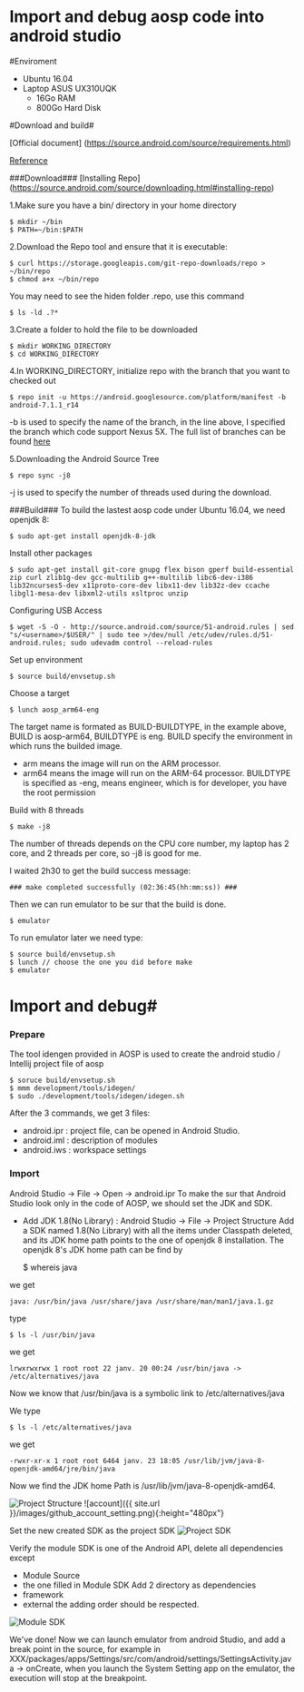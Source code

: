 Import and debug aosp code into android studio
=================================

#Enviroment

* Ubuntu 16.04
* Laptop ASUS UX310UQK
    * 16Go RAM
    * 800Go Hard Disk

#Download and build#

[Official document] (https://source.android.com/source/requirements.html)

[Reference](http://blog.csdn.net/dd864140130/article/details/51718187)

###Download###
[Installing Repo] (https://source.android.com/source/downloading.html#installing-repo)

1.Make sure you have a bin/ directory in your home directory
    
    $ mkdir ~/bin
    $ PATH=~/bin:$PATH
    
2.Download the Repo tool and ensure that it is executable:
    
    $ curl https://storage.googleapis.com/git-repo-downloads/repo > ~/bin/repo
    $ chmod a+x ~/bin/repo
You may need to see the hiden folder .repo, use this command
    
    $ ls -ld .?*

3.Create a folder to hold the file to be downloaded
   
    $ mkdir WORKING_DIRECTORY
    $ cd WORKING_DIRECTORY
4.In WORKING_DIRECTORY, initialize repo with the branch that you want to checked out
    
    $ repo init -u https://android.googlesource.com/platform/manifest -b android-7.1.1_r14
-b is used to specify the name of the branch, in the line above, I specified the branch which code support Nexus 5X.
The full list of branches can be found [here](https://source.android.com/source/build-numbers.html#source-code-tags-and-builds)

5.Downloading the Android Source Tree

    $ repo sync -j8
-j is used to specify the number of threads used during the download.

###Build###
To build the lastest aosp code under Ubuntu 16.04, we need openjdk 8:
    
    $ sudo apt-get install openjdk-8-jdk
Install other packages 


    $ sudo apt-get install git-core gnupg flex bison gperf build-essential   zip curl zlib1g-dev gcc-multilib g++-multilib libc6-dev-i386   lib32ncurses5-dev x11proto-core-dev libx11-dev lib32z-dev ccache   libgl1-mesa-dev libxml2-utils xsltproc unzip
Configuring USB Access
    
    $ wget -S -O - http://source.android.com/source/51-android.rules | sed "s/<username>/$USER/" | sudo tee >/dev/null /etc/udev/rules.d/51-android.rules; sudo udevadm control --reload-rules
Set up environment
    
    $ source build/envsetup.sh

Choose a target

    $ lunch aosp_arm64-eng
    
The target name is formated as BUILD-BUILDTYPE, in the example above, BUILD is aosp-arm64, BUILDTYPE is eng. BUILD specify the  environment in which runs the builded image. 
* arm means the image will run on the ARM processor.
* arm64 means the image will run on the ARM-64 processor.
BUILDTYPE is specified as -eng, means engineer, which is for developer, you have the root permission

Build with 8 threads
    
    $ make -j8
The number of threads depends on the CPU core number, my laptop has 2 core, and 2 threads per core, so -j8 is good for me.
    
I waited 2h30 to get the build success message:

    ### make completed successfully (02:36:45(hh:mm:ss)) ###

Then we can run emulator to be sur that the build is done.

    $ emulator
    
To run emulator later we need type:
    
    $ source build/envsetup.sh
    $ lunch // choose the one you did before make
    $ emulator
    
# Import and debug#
### Prepare ###

The tool idengen provided in AOSP is used to create the android studio / Intellij project file of aosp 

    $ soruce build/envsetup.sh
    $ mmm development/tools/idegen/
    $ sudo ./development/tools/idegen/idegen.sh
    
After the 3 commands, we get 3 files:
* android.ipr : project file,  can be opened in Android Studio.
* android.iml : description of modules
* android.iws : workspace settings

### Import ###
Android Studio -> File -> Open -> android.ipr
To make the sur that Android Studio look only in the code of AOSP, we should set the JDK and SDK.

* Add JDK 1.8(No Library) : Android Studio -> File -> Project Structure
Add a SDK named 1.8(No Library) with all the items under Classpath deleted, and its JDK home path points to the one  of openjdk 8 installation. The openjdk 8's JDK home path can be find by 
    
    $ whereis java
    
we get 
    
    java: /usr/bin/java /usr/share/java /usr/share/man/man1/java.1.gz
type 
    
    $ ls -l /usr/bin/java
we get
  
    lrwxrwxrwx 1 root root 22 janv. 20 00:24 /usr/bin/java -> /etc/alternatives/java
Now we know that /usr/bin/java is a symbolic link to /etc/alternatives/java

We type 
    
    $ ls -l /etc/alternatives/java
we get

    -rwxr-xr-x 1 root root 6464 janv. 23 18:05 /usr/lib/jvm/java-8-openjdk-amd64/jre/bin/java

Now we find the JDK home Path is /usr/lib/jvm/java-8-openjdk-amd64.

![Project Structure]({{site.url}}/images/Import_debug_aosp_in_android_studio/AS_ProjectStructure)
![account]({{ site.url }}/images/github_account_setting.png){:height="480px"}

Set the new created SDK as the project SDK
![Project SDK]({{site.url}}/images/Import_debug_aosp_in_android_studio/Project%20Structure_Project_SDK.png)

Verify the module SDK is one of the Android API, delete all dependencies except
* Module Source
* the one filled in Module SDK
Add 2 directory as dependencies
* framework
* external
the adding order should be respected.

![Module SDK]({{site.url}}/images/Import_debug_aosp_in_android_studio/Project%20Structure_module_sdk.png)


We've done! Now we can launch emulator from android Studio, and add a break point in the source, for example in XXX/packages/apps/Settings/src/com/android/settings/SettingsActivity.java -> onCreate, when you launch the System Setting app on the emulator, the execution will stop at the breakpoint.



